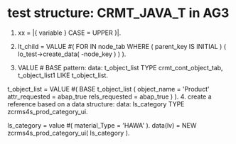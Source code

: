 # test structure: CRMT_JAVA_T in AG3

1. xx = |{ variable } CASE = UPPER }|.

2. lt_child = VALUE #( FOR <node> IN node_tab
                      WHERE ( parent_key IS INITIAL )
                      ( lo_test->create_data( <node>-node_key ) )
                    ).

3. VALUE # BASE pattern:
data: t_object_list TYPE crmt_cont_object_tab,
        t_object_list1 LIKE t_object_list.

 t_object_list = VALUE #(
                       BASE t_object_list
                       ( object_name = 'Product' attr_requested = abap_true rels_requested = abap_true )
                     ).
4. create a reference based on a data structure:
data: ls_category TYPE zcrms4s_prod_category_ui.

ls_category = value #( material_Type = 'HAWA' ).
data(lv) = NEW zcrms4s_prod_category_ui( ls_category ).
